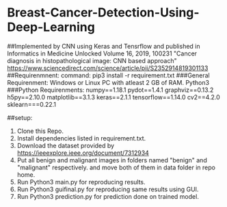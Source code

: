 # Breast-Cancer-Detection-Using-Deep-Learning
##Implemented by CNN using Keras and Tensrflow and published in Informatics in Medicine Unlocked Volume 16, 2019, 100231 "Cancer diagnosis in histopathological image: CNN based approach" https://www.sciencedirect.com/science/article/pii/S2352914819301133
##Requirenmnent:
command: pip3 install -r requirement.txt
###General Requirenment: 
Windows or Linux PC with atleast 2 GB of RAM.
Python3
###Python Requirenments: 
numpy==1.18.1
pydot==1.4.1
graphviz==0.13.2
h5py==2.10.0
matplotlib==3.1.3
keras==2.1.1
tensorflow==1.14.0
cv2==4.2.0
sklearn===0.22.1

##setup:
1. Clone this Repo.
2. Install dependencies listed in requirement.txt.
3. Download the dataset provided by https://ieeexplore.ieee.org/document/7312934
4. Put all benign and malignant images in folders named  "benign" and "malignant"  respectively. and move both of them in data folder in repo home.
5. Run Python3 main.py for reproducing results.
6. Run Python3 guifinal.py for reproducing same results using GUI.
7. Run Python3 prediction.py for prediction done on trained model.



